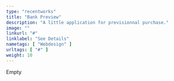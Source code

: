 ```yaml
---
type: "recentworks"
title: "Bank Preview"
description: "A little application for previsionnal purchase."
image: ""
linkurl: "#"
linklabel: "See Details"
nametags: [ "Webdesign" ]
urltags: [ "#" ]
weight: 10
---
```


Empty